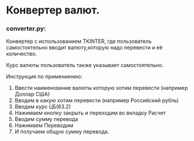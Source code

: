 # Конвертер валют.


### converter.py:

Конвертер с использованием  TKINTER, где пользователь самостоятельно вводит валюту,которую надо перевести и её количество. 

Курс валюты пользователь также указывает самостоятельно.

Инструкция по примениению:

1. Ввести наименование валюты которую хотим перевести (например Доллар США)
2. Вводим в какую хотим перевести (например Российский рубль)
3. Вводим курс ЦБ(63.2)
4. Нажимаем кнопку закрыть и переходим во вкладку Расчет
5. Вводим сумму перевода
6. Нажимаем Переводим 
7. И получаем общую сумму перевода.


